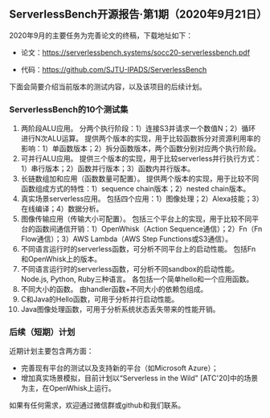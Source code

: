 ## ServerlessBench开源报告·第1期（2020年9月21日）



2020年9月的主要任务为完善论文的终稿，下载地址如下：

- 论文：https://serverlessbench.systems/socc20-serverlessbench.pdf

- 代码：https://github.com/SJTU-IPADS/ServerlessBench



下面会简要介绍当前版本的测试内容，以及该项目的后续计划。

### ServerlessBench的10个测试集

1. 两阶段ALU应用。
   分两个执行阶段：1）连接S3并请求一个数值N；2）循环进行N次ALU运算。
   提供两个版本的实现，用于比较函数拆分对资源利用率的影响：1）单函数版本；2）拆分函数版本，两个函数分别对应两个执行阶段。
2. 可并行ALU应用。
   提供三个版本的实现，用于比较serverless并行执行方式：1）串行版本；2）函数并行版本；3）函数内并行版本。
3. 长链数组加和应用（函数数量可配置）。
   提供两个版本的实现，用于比较不同函数组成方式的特性：1）sequence chain版本；2）nested chain版本。
4. 真实场景serverless应用。
   包括四个应用：1）图像处理；2）Alexa技能；3）在线编译；4）数据分析。
5. 图像传输应用（传输大小可配置）。
   包括三个平台上的实现，用于比较不同平台的函数间通信开销：1）OpenWhisk（Action Sequence通信）；2）Fn（Fn Flow通信）；3）AWS Lambda（AWS Step Functions或S3通信）。
6. 不同语言运行时的serverless函数，可分析不同平台上的启动性能。
   包括Fn和OpenWhisk上的版本。
7. 不同语言运行时的serverless函数，可分析不同sandbox的启动性能。
   Node.js, Python, Ruby三种语言。
   各包括一个简单hello和一个应用函数。
8. 不同大小的函数。
   由handler函数+不同大小的依赖包组成。
9. C和Java的Hello函数，可用于分析并行启动性能。
10. Java图像处理函数，可用于分析系统状态丢失带来的性能开销。



### 后续（短期）计划

近期计划主要包含两方面：

- 完善现有平台的测试以及支持新的平台（如Microsoft Azure）；
- 增加真实场景模拟，目前计划以“Serverless in the Wild" [ATC'20]中的场景为主，在OpenWhisk上运行。

如果有任何需求，欢迎通过微信群或github和我们联系。



